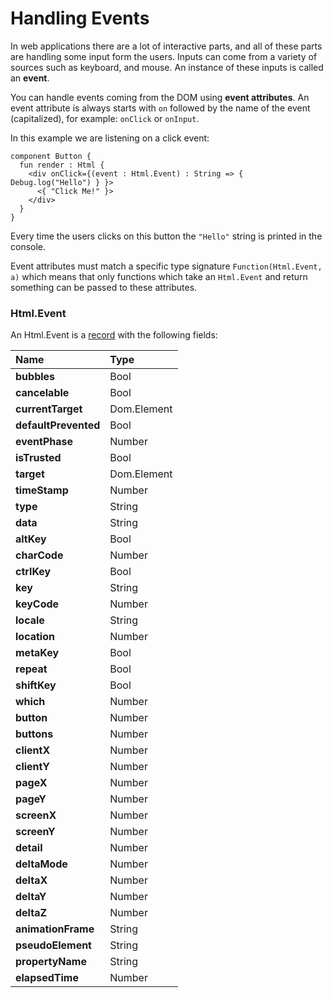# Handling Events

In web applications there are a lot of interactive parts, and all of these parts are handling some input form the users. Inputs can come from a variety of sources such as keyboard, and mouse. An instance of these inputs is called an **event**.

You can handle events coming from the DOM using **event attributes**. An event attribute is always starts with `on` followed by the name of the event \(capitalized\), for example: `onClick` or `onInput`.

In this example we are listening on a click event:

```text
component Button {
  fun render : Html {
    <div onClick={(event : Html.Event) : String => { Debug.log("Hello") } }>
      <{ "Click Me!" }>
    </div>
  }
}
```

Every time the users clicks on this button the `"Hello"` string is printed in the console.

Event attributes must match a specific type signature `Function(Html.Event, a)` which means that only functions which take an `Html.Event` and return something can be passed to these attributes.

### Html.Event

An Html.Event is a [record](../reference/records.md) with the following fields:

| Name | Type |
| :--- | :--- |
| **bubbles** | Bool |
| **cancelable** | Bool |
| **currentTarget** | Dom.Element |
| **defaultPrevented** | Bool |
| **eventPhase** | Number |
| **isTrusted** | Bool |
| **target** | Dom.Element |
| **timeStamp** | Number |
| **type** | String |
| **data** | String |
| **altKey** | Bool |
| **charCode** | Number |
| **ctrlKey** | Bool |
| **key** | String |
| **keyCode** | Number |
| **locale** | String |
| **location** | Number |
| **metaKey** | Bool |
| **repeat** | Bool |
| **shiftKey** | Bool |
| **which** | Number |
| **button** | Number |
| **buttons** | Number |
| **clientX** | Number |
| **clientY** | Number |
| **pageX** | Number |
| **pageY** | Number |
| **screenX** | Number |
| **screenY** | Number |
| **detail** | Number |
| **deltaMode** | Number |
| **deltaX** | Number |
| **deltaY** | Number |
| **deltaZ** | Number |
| **animationFrame** | String |
| **pseudoElement** | String |
| **propertyName** | String |
| **elapsedTime** | Number |

